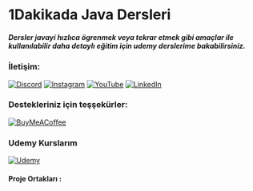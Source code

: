 # 1Dakikada Java Dersleri

##### Dersler javayi hızlıca ögrenmek veya tekrar etmek gibi amaçlar ile kullanılabilir daha detaylı eğitim için udemy derslerime bakabilirsiniz.

### İletişim:

[![Discord](https://img.shields.io/badge/Join_Discord-007396?style=for-the-badge&logo=discord&logoColor=white)](https://discord.gg/your_discord_invite)
[![Instagram](https://img.shields.io/badge/Follow_on_Instagram-E4405F?style=for-the-badge&logo=instagram&logoColor=white)](https://instagram.com/your_instagram)
[![YouTube](https://img.shields.io/badge/Subscribe_on_YouTube-FF0000?style=for-the-badge&logo=youtube&logoColor=white)](https://youtube.com/your_channel)
[![LinkedIn](https://img.shields.io/badge/Connect_on_LinkedIn-0A66C2?style=for-the-badge&logo=linkedin&logoColor=white)](https://linkedin.com/in/your_linkedin)

### Destekleriniz için teşşekürler:
[![BuyMeACoffee](https://img.shields.io/badge/Buy_Me_a_Coffee-FFDD00?style=for-the-badge&logo=buy-me-a-coffee&logoColor=black)](https://buymeacoff.ee/your_coffee)

### Udemy Kurslarım
[![Udemy](https://img.shields.io/badge/Udemy-Course-EC5252?style=for-the-badge&logo=udemy&logoColor=white)](https://udemy.com/your_course)

#### Proje Ortakları :



